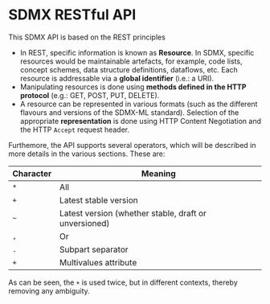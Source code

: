 # SDMX RESTful API

This SDMX API is based on the REST principles

- In REST, specific information is known as **Resource**. In SDMX, specific resources would be maintainable artefacts, for example, code lists, concept schemes, data structure definitions, dataflows, etc. Each resource is addressable via a **global identifier** (i.e.: a URI).
-  Manipulating resources is done using **methods defined in the HTTP protocol** (e.g.: GET, POST, PUT, DELETE).
-  A resource can be represented in various formats (such as the different flavours and versions of the SDMX-ML standard). Selection of the appropriate **representation** is done using HTTP Content Negotiation and the HTTP `Accept` request header.

Furthemore, the API supports several operators, which will be described in more details in the various sections. These are:

| Character | Meaning |
| --- | --- |
|	`*` | All |
| `+` | Latest stable version |
| `~` | Latest version (whether stable, draft or unversioned) |
| `,` | Or | 
| `.` | Subpart separator |
| `+` | Multivalues attribute |

As can be seen, the `+` is used twice, but in different contexts, thereby removing any ambiguity.
